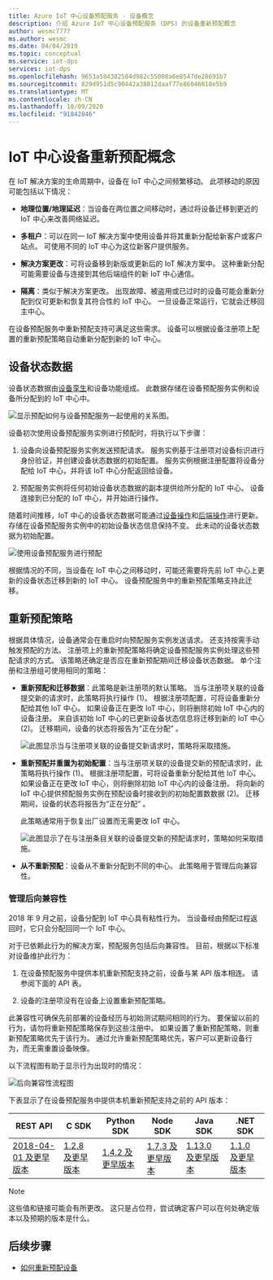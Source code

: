 ```yaml
---
title: Azure IoT 中心设备预配服务 - 设备概念
description: 介绍 Azure IoT 中心设备预配服务 (DPS) 的设备重新预配概念
author: wesmc7777
ms.author: wesmc
ms.date: 04/04/2019
ms.topic: conceptual
ms.service: iot-dps
services: iot-dps
ms.openlocfilehash: 9653a584382584d982c55008a6e8547de28691b7
ms.sourcegitcommit: 829d951d5c90442a38012daaf77e86046018e5b9
ms.translationtype: MT
ms.contentlocale: zh-CN
ms.lasthandoff: 10/09/2020
ms.locfileid: "91842846"
---
```

# <a name="iot-hub-device-reprovisioning-concepts"></a>IoT 中心设备重新预配概念

在 IoT 解决方案的生命周期中，设备在 IoT 中心之间频繁移动。 此项移动的原因可能包括以下情况：

* **地理位置/地理延迟**：当设备在两位置之间移动时，通过将设备迁移到更近的 IoT 中心来改善网络延迟。

* **多租户**：可以在同一 IoT 解决方案中使用设备并将其重新分配给新客户或客户站点。 可使用不同的 IoT 中心为这位新客户提供服务。

* **解决方案更改**：可将设备移到新版或更新后的 IoT 解决方案中。 这种重新分配可能需要设备与连接到其他后端组件的新 IoT 中心通信。

* **隔离**：类似于解决方案更改。 出现故障、被盗用或已过时的设备可能会重新分配到仅可更新和恢复其符合性的 IoT 中心。 一旦设备正常运行，它就会迁移回主中心。

在设备预配服务中重新预配支持可满足这些需求。 设备可以根据设备注册项上配置的重新预配策略自动重新分配到新的 IoT 中心。

## <a name="device-state-data"></a>设备状态数据

设备状态数据由[设备孪生](../iot-hub/iot-hub-devguide-device-twins.md)和设备功能组成。 此数据存储在设备预配服务实例和设备所分配到的 IoT 中心中。

![显示预配如何与设备预配服务一起使用的关系图。](./media/concepts-device-reprovisioning/dps-provisioning.png)

设备初次使用设备预配服务实例进行预配时，将执行以下步骤：

1. 设备向设备预配服务实例发送预配请求。 服务实例基于注册项对设备标识进行身份验证，并创建设备状态数据的初始配置。 服务实例根据注册配置将设备分配给 IoT 中心，并将该 IoT 中心分配返回给设备。

2. 预配服务实例将任何初始设备状态数据的副本提供给所分配的 IoT 中心。 设备连接到已分配的 IoT 中心，并开始进行操作。

随着时间推移，IoT 中心的设备状态数据可能通过[设备操作](../iot-hub/iot-hub-devguide-device-twins.md#device-operations)和[后端操作](../iot-hub/iot-hub-devguide-device-twins.md#back-end-operations)进行更新。 存储在设备预配服务实例中的初始设备状态信息保持不变。 此未动的设备状态数据为初始配置。

![使用设备预配服务进行预配](./media/concepts-device-reprovisioning/dps-provisioning-2.png)

根据情况的不同，当设备在 IoT 中心之间移动时，可能还需要将先前 IoT 中心上更新的设备状态迁移到新的 IoT 中心。 设备预配服务中的重新预配策略支持此迁移。

## <a name="reprovisioning-policies"></a>重新预配策略

根据具体情况，设备通常会在重启时向预配服务实例发送请求。 还支持按需手动触发预配的方法。 注册项上的重新预配策略将确定设备预配服务实例处理这些预配请求的方式。 该策略还确定是否应在重新预配期间迁移设备状态数据。 单个注册和注册组可使用相同的策略：

* **重新预配和迁移数据**：此策略是新注册项的默认策略。 当与注册项关联的设备提交新的请求时，此策略将执行操作 (1)。 根据注册项配置，可将设备重新分配给其他 IoT 中心。 如果设备正在更改 IoT 中心，则将删除初始 IoT 中心内的设备注册。 来自该初始 IoT 中心的已更新设备状态信息将迁移到新的 IoT 中心 (2)。 迁移期间，设备的状态将报告为“正在分配”  。

    ![此图显示当与注册项关联的设备提交新请求时，策略将采取措施。](./media/concepts-device-reprovisioning/dps-reprovisioning-migrate.png)

* **重新预配并重置为初始配置**：当与注册项关联的设备提交新的预配请求时，此策略将执行操作 (1)。 根据注册项配置，可将设备重新分配给其他 IoT 中心。 如果设备正在更改 IoT 中心，则将删除初始 IoT 中心内的设备注册。 将向新的 IoT 中心提供预配服务实例在预配设备时接收到的初始配置数数据 (2)。 迁移期间，设备的状态将报告为“正在分配”  。

    此策略通常用于恢复出厂设置而无需更改 IoT 中心。

    ![此图显示了在与注册条目关联的设备提交新的预配请求时，策略如何采取措施。](./media/concepts-device-reprovisioning/dps-reprovisioning-reset.png)

* **从不重新预配**：设备从不重新分配到不同的中心。 此策略用于管理后向兼容性。

### <a name="managing-backwards-compatibility"></a>管理后向兼容性

2018 年 9 月之前，设备分配到 IoT 中心具有粘性行为。 当设备经由预配过程返回时，它只会分配回同一个 IoT 中心。

对于已依赖此行为的解决方案，预配服务包括后向兼容性。 目前，根据以下标准对设备维护此行为：

1. 在设备预配服务中提供本机重新预配支持之前，设备与某 API 版本相连。 请参阅下面的 API 表。

2. 设备的注册项没有在设备上设置重新预配策略。

此兼容性可确保先前部署的设备经历与初始测试期间相同的行为。 要保留以前的行为，请勿将重新预配策略保存到这些注册中。 如果设置了重新预配策略，则重新预配策略优先于该行为。 通过允许重新预配策略优先，客户可以更新设备行为，而无需重置设备映像。

以下流程图有助于显示行为出现时的情况：

![后向兼容性流程图](./media/concepts-device-reprovisioning/reprovisioning-compatibility-flow.png)

下表显示了在设备预配服务中提供本机重新预配支持之前的 API 版本：

| REST API | C SDK | Python SDK |  Node SDK | Java SDK | .NET SDK |
| -------- | ----- | ---------- | --------- | -------- | -------- |
| [2018-04-01 及更早版本](/rest/api/iot-dps/createorupdateindividualenrollment/createorupdateindividualenrollment#uri-parameters) | [1.2.8 及更早版本](https://github.com/Azure/azure-iot-sdk-c/blob/master/version.txt) | [1.4.2 及更早版本](https://github.com/Azure/azure-iot-sdk-python/blob/0a549f21f7f4fc24bc036c1d2d5614e9544a9667/device/iothub_client_python/src/iothub_client_python.cpp#L53) | [1.7.3 及更早版本](https://github.com/Azure/azure-iot-sdk-node/blob/074c1ac135aebb520d401b942acfad2d58fdc07f/common/core/package.json#L3) | [1.13.0 及更早版本](https://github.com/Azure/azure-iot-sdk-java/blob/794c128000358b8ed1c4cecfbf21734dd6824de9/device/iot-device-client/pom.xml#L7) | [1.1.0 及更早版本](https://github.com/Azure/azure-iot-sdk-csharp/blob/9f7269f4f61cff3536708cf3dc412a7316ed6236/provisioning/device/src/Microsoft.Azure.Devices.Provisioning.Client.csproj#L20)

> [!NOTE]
> 这些值和链接可能会有所更改。 这只是占位符，尝试确定客户可以在何处确定版本以及预期的版本是什么。

## <a name="next-steps"></a>后续步骤

* [如何重新预配设备](how-to-reprovision.md)
